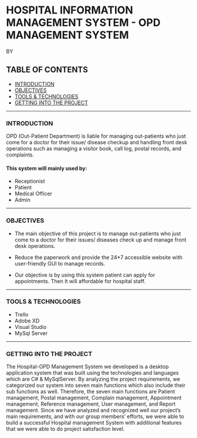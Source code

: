 # HOSPITAL INFORMATION MANAGEMENT SYSTEM - OPD MANAGEMENT SYSTEM

BY 

## TABLE OF CONTENTS

- [INTRODUCTION](#introduction)
- [OBJECTIVES](#objectives)
- [TOOLS & TECHNOLOGIES](tools_and_technologies)
- [GETTING INTO THE PROJECT](project)


---

### INTRODUCTION

OPD (Out-Patient Department) is liable for managing out-patients who just come for a doctor for their issue/ disease checkup and handling front desk operations such as managing a visitor book, call log, postal records, and complaints.

#### This system will  mainly used by:

- Receptionist
- Patient
- Medical Officer
- Admin

---

### OBJECTIVES

- The main objective of this project is to manage out-patients who just come to a doctor for their issues/ diseases check up and manage front desk operations.

- Reduce the paperwork and provide the 24*7 accessible website with user-friendly GUI to manage records.

- Our objective is by using this system patient can apply for appointments. Then It will affordable for hospital staff.

---

### TOOLS & TECHNOLOGIES

- Trello
- Adobe XD
- Visual Studio
- MySql Server

---

### GETTING INTO THE PROJECT

The Hospital-OPD Management System we developed is a desktop application system that was built using the technologies and languages which are C# & MySqlServer. By analyzing the project requirements, we categorized our system into seven main functions which also include their sub functions as well. Therefore, the seven main functions are Patient management, Postal management, Complain management, Appointment management, Reference management, User management, and Report management. Since we have analyzed and recognized well our project’s main requirements, and with our group members’ efforts, we were able to build a successful Hospital management System with additional features that we were able to do project satisfaction level.





